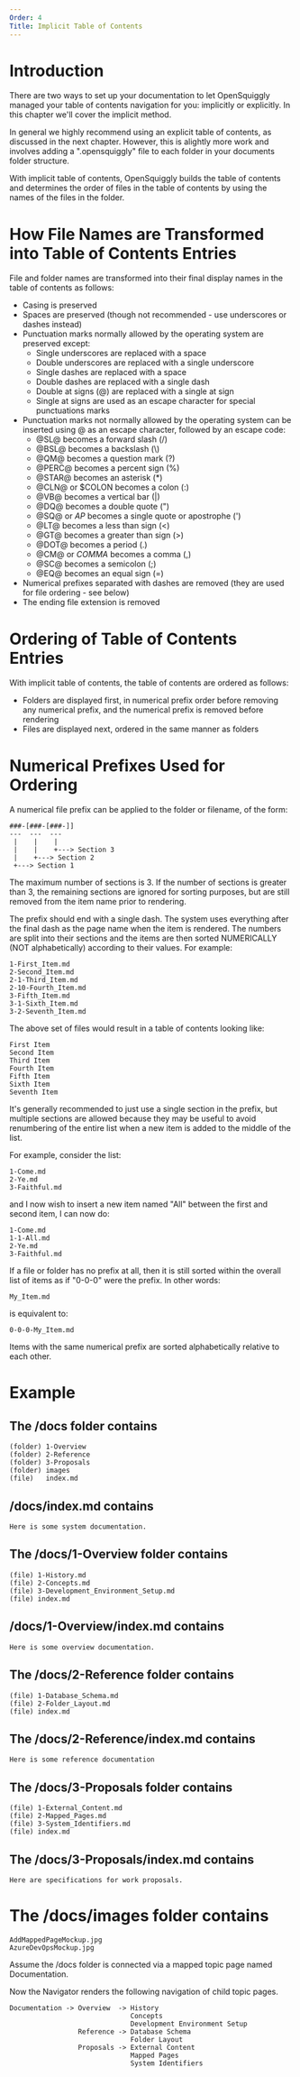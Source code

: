 ```yaml
---
Order: 4
Title: Implicit Table of Contents
---
```

# Introduction

There are two ways to set up your documentation to let OpenSquiggly managed your
table of contents navigation for you: implicitly or explicitly. In this chapter
we'll cover the implicit method.

In general we highly recommend using an explicit table of contents, as discussed in
the next chapter. However, this is alightly more work and involves adding a ".opensquiggly"
file to each folder in your documents folder structure.

With implicit table of contents, OpenSquiggly builds the table of contents and determines
the order of files in the table of contents by using the names of the files in the folder.

# How File Names are Transformed into Table of Contents Entries

File and folder names are transformed into their final display names in the table of
contents as follows:

* Casing is preserved
* Spaces are preserved (though not recommended - use underscores or dashes instead)
* Punctuation marks normally allowed by the operating system are preserved except:
  - Single underscores are replaced with a space
  - Double underscores are replaced with a single underscore
  - Single dashes are replaced with a space
  - Double dashes are replaced with a single dash
  - Double at signs (@) are replaced with a single at sign
  - Single at signs are used as an escape character for special punctuations marks
* Punctuation marks not normally allowed by the operating system can be inserted using
  @ as an escape character, followed by an escape code:
  - @SL@ becomes a forward slash (/)
  - @BSL@ becomes a backslash (\\)
  - @QM@ becomes a question mark (?)
  - @PERC@ becomes a percent sign (%)
  - @STAR@ becomes an asterisk (*)
  - @CLN@ or $COLON becomes a colon (:)
  - @VB@ becomes a vertical bar (|)
  - @DQ@ becomes a double quote (")
  - @SQ@ or $AP$ becomes a single quote or apostrophe (')
  - @LT@ becomes a less than sign (<)
  - @GT@ becomes a greater than sign (>)
  - @DOT@ becomes a period (.)
  - @CM@ or $COMMA$ becomes a comma (,)
  - @SC@ becomes a semicolon (;)
  - @EQ@ becomes an equal sign (=)
* Numerical prefixes separated with dashes are removed (they are used for file ordering - see below)
* The ending file extension is removed

# Ordering of Table of Contents Entries

With implicit table of contents, the table of contents are ordered as follows:

* Folders are displayed first, in numerical prefix order before removing any numerical prefix,
  and the numerical prefix is removed before rendering
* Files are displayed next, ordered in the same manner as folders

# Numerical Prefixes Used for Ordering

A numerical file prefix can be applied to the folder or filename, of the form:

```
###-[###-[###-]]
---  ---  ---
 |    |    |
 |    |    +---> Section 3
 |    +---> Section 2
 +---> Section 1
```

The maximum number of sections is 3. If the number of sections is greater than 3, the
remaining sections are ignored for sorting purposes, but are still removed from the item
name prior to rendering.

The prefix should end with a single dash. The system uses everything after the final dash
as the page name when the item is rendered. The numbers are split into their sections
and the items are then sorted NUMERICALLY (NOT alphabetically) according to their values.
For example:

```
1-First_Item.md
2-Second_Item.md
2-1-Third_Item.md
2-10-Fourth_Item.md
3-Fifth_Item.md
3-1-Sixth_Item.md
3-2-Seventh_Item.md
```

The above set of files would result in a table of contents looking like:

```
First Item
Second Item
Third Item
Fourth Item
Fifth Item
Sixth Item
Seventh Item
```

It's generally recommended to just use a single section in the prefix, but multiple sections
are allowed because they may be useful to avoid renumbering of the entire list when a new
item is added to the middle of the list.

For example, consider the list:

```
1-Come.md
2-Ye.md
3-Faithful.md
```

and I now wish to insert a new item named "All" between the first and second item, I can
now do:

```
1-Come.md
1-1-All.md
2-Ye.md
3-Faithful.md
```

If a file or folder has no prefix at all, then it is still sorted within the overall list
of items as if "0-0-0" were the prefix. In other words:

```
My_Item.md
```

is equivalent to:

```
0-0-0-My_Item.md
```

Items with the same numerical prefix are sorted alphabetically relative to each other.

# Example

## The /docs folder contains
```
(folder) 1-Overview
(folder) 2-Reference
(folder) 3-Proposals
(folder) images
(file)   index.md
```

## /docs/index.md contains
```
Here is some system documentation.
```

## The /docs/1-Overview folder contains
```
(file) 1-History.md
(file) 2-Concepts.md
(file) 3-Development_Environment_Setup.md
(file) index.md
```

## /docs/1-Overview/index.md contains
```
Here is some overview documentation.
```

## The /docs/2-Reference folder contains
```
(file) 1-Database_Schema.md
(file) 2-Folder_Layout.md
(file) index.md
```

## The /docs/2-Reference/index.md contains
```
Here is some reference documentation
```

## The /docs/3-Proposals folder contains
```
(file) 1-External_Content.md
(file) 2-Mapped_Pages.md
(file) 3-System_Identifiers.md
(file) index.md
```

## The /docs/3-Proposals/index.md contains
```
Here are specifications for work proposals.
```

# The /docs/images folder contains
```
AddMappedPageMockup.jpg
AzureDevOpsMockup.jpg
```

Assume the /docs folder is connected via a mapped topic page named Documentation.

Now the Navigator renders the following navigation of child topic pages.

```
Documentation -> Overview  -> History
                              Concepts
                              Development Environment Setup
                 Reference -> Database Schema
                              Folder Layout
                 Proposals -> External Content
                              Mapped Pages
                              System Identifiers
```
